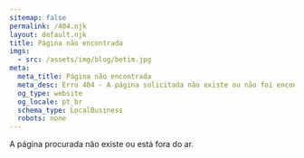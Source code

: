 ```yaml
---
sitemap: false
permalink: /404.njk
layout: default.njk
title: Página não encontrada
imgs: 
  - src: /assets/img/blog/betim.jpg
meta:
  meta_title: Página não encontrada
  meta_desc: Erro 404 - A página solicitada não existe ou não foi encontrada.
  og_type: website
  og_locale: pt_br
  schema_type: LocalBusiness
  robots: none
---
```

A página procurada não existe ou está fora do ar.
